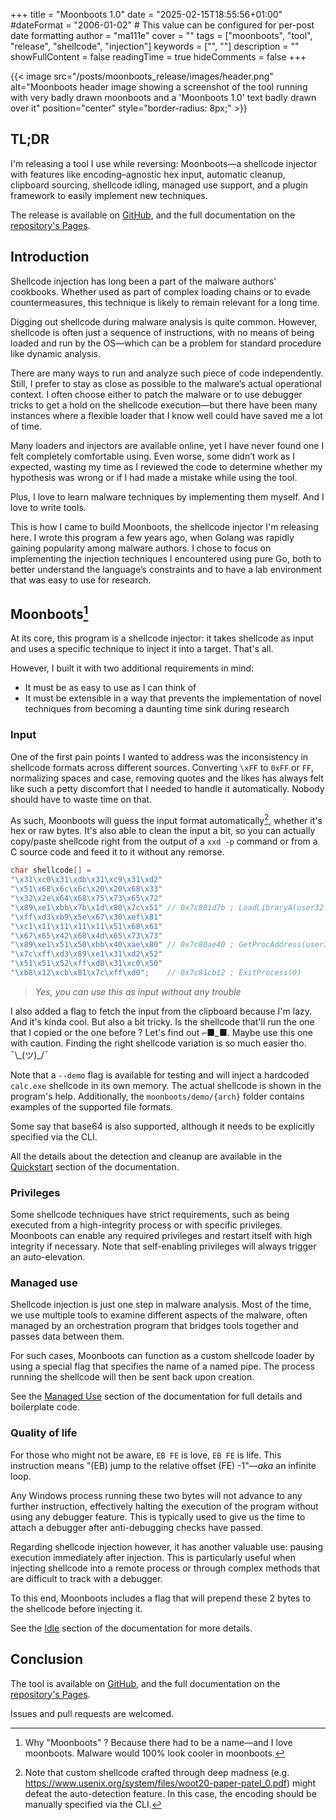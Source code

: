 +++
title = "Moonboots 1.0"
date = "2025-02-15T18:55:56+01:00"
#dateFormat = "2006-01-02" # This value can be configured for per-post date formatting
author = "ma111e"
cover = ""
tags = ["moonboots", "tool", "release", "shellcode", "injection"]
keywords = ["", ""]
description = ""
showFullContent = false
readingTime = true
hideComments = false
+++

{{< image src="/posts/moonboots_release/images/header.png" alt="Moonboots header image showing a screenshot of the tool running with very badly drawn moonboots and a 'Moonboots 1.0' text badly drawn over it" position="center" style="border-radius: 8px;" >}}

## TL;DR
I'm releasing a tool I use while reversing: Moonboots—a shellcode injector with features like encoding–agnostic hex input, automatic cleanup, clipboard sourcing, shellcode idling, managed use support, and a plugin framework to easily implement new techniques.

The release is available on [GitHub](https://github.com/ma111e/moonboots), and the full documentation on the [repository's Pages](https://ma111e.github.io/moonboots/#/). 

## Introduction

Shellcode injection has long been a part of the malware authors' cookbooks. Whether used as part of complex loading chains or to evade countermeasures, this technique is likely to remain relevant for a long time.

Digging out shellcode during malware analysis is quite common. However, shellcode is often just a sequence of instructions, with no means of being loaded and run by the OS—which can be a problem for standard procedure like dynamic analysis.

There are many ways to run and analyze such piece of code independently. Still, I prefer to stay as close as possible to the malware’s actual operational context. I often choose either to patch the malware or to use debugger tricks to get a hold on the shellcode execution—but there have been many instances where a flexible loader that I know well could have saved me a lot of time.

Many loaders and injectors are available online, yet I have never found one I felt completely comfortable using. Even worse, some didn’t work as I expected, wasting my time as I reviewed the code to determine whether my hypothesis was wrong or if I had made a mistake while using the tool.

Plus, I love to learn malware techniques by implementing them myself. And I love to write tools.

This is how I came to build Moonboots, the shellcode injector I'm releasing here. I wrote this program a few years ago, when Golang was rapidly gaining popularity among malware authors. I chose to focus on implementing the injection techniques I encountered using pure Go, both to better understand the language’s constraints and to have a lab environment that was easy to use for research.

## Moonboots[^1]
At its core, this program is a shellcode injector: it takes shellcode as input and uses a specific technique to inject it into a target. That's all. 

However, I built it with two additional requirements in mind: 
+ It must be as easy to use as I can think of
+ It must be extensible in a way that prevents the implementation of novel techniques from becoming a daunting time sink during research

### Input
One of the first pain points I wanted to address was the inconsistency in shellcode formats across different sources. Converting `\xFF` to `0xFF` or `FF`, normalizing spaces and case, removing quotes and the likes has always felt like such a petty discomfort that I needed to handle it automatically. Nobody should have to waste time on that. 

As such, Moonboots will guess the input format automatically[^2], whether it's hex or raw bytes. It's also able to clean the input a bit, so you can actually copy/paste shellcode right from the output of a `xxd -p` command or from a C source code and feed it to it without any remorse.

```c
char shellcode[] =
"\x31\xc0\x31\xdb\x31\xc9\x31\xd2"
"\x51\x68\x6c\x6c\x20\x20\x68\x33"
"\x32\x2e\x64\x68\x75\x73\x65\x72"
"\x89\xe1\xbb\x7b\x1d\x80\x7c\x51" // 0x7c801d7b ; LoadLibraryA(user32.dll)
"\xff\xd3\xb9\x5e\x67\x30\xef\x81"
"\xc1\x11\x11\x11\x11\x51\x68\x61"
"\x67\x65\x42\x68\x4d\x65\x73\x73"
"\x89\xe1\x51\x50\xbb\x40\xae\x80" // 0x7c80ae40 ; GetProcAddress(user32.dll, MessageBoxA)
"\x7c\xff\xd3\x89\xe1\x31\xd2\x52"
"\x51\x51\x52\xff\xd0\x31\xc0\x50"
"\xb8\x12\xcb\x81\x7c\xff\xd0";    // 0x7c81cb12 ; ExitProcess(0)
```
> *Yes, you can use this as input without any trouble*

I also added a flag to fetch the input from the clipboard because I'm lazy. And it's kinda cool. But also a bit tricky. Is the shellcode that'll run the one that I copied or the one before ? Let's find out ⌐■\_■. Maybe use this one with caution. Finding the right shellcode variation is so much easier tho. ¯\\\_(ツ)\_/¯

Note that a `--demo` flag is available for testing and will inject a hardcoded `calc.exe` shellcode in its own memory. The actual shellcode is shown in the program's help. Additionally, the `moonboots/demo/{arch}` folder contains examples of the supported file formats.

Some say that base64 is also supported, although it needs to be explicitly specified via the CLI.

All the details about the detection and cleanup are available in the [Quickstart](https://ma111e.github.io/moonboots/#/user_guide/quickstart) section of the documentation. 

### Privileges
Some shellcode techniques have strict requirements, such as being executed from a high-integrity process or with specific privileges. Moonboots can enable any required privileges and restart itself with high integrity if necessary. Note that self-enabling privileges will always trigger an auto-elevation.

### Managed use
Shellcode injection is just one step in malware analysis. Most of the time, we use multiple tools to examine different aspects of the malware, often managed by an orchestration program that bridges tools together and passes data between them.

For such cases, Moonboots can function as a custom shellcode loader by using a special flag that specifies the name of a named pipe. The process running the shellcode will then be sent back upon creation.

See the [Managed Use](https://ma111e.github.io/moonboots/#/developers/managed_use) section of the documentation for full details and boilerplate code.

### Quality of life
For those who might not be aware, `EB FE` is love, `EB FE` is life. This instruction means "(EB) jump to the relative offset (FE) -1"—*aka* an infinite loop. 

Any Windows process running these two bytes will not advance to any further instruction, effectively halting the execution of the program without using any debugger feature. This is typically used to give us the time to attach a debugger after anti-debugging checks have passed.

Regarding shellcode injection however, it has another valuable use: pausing execution immediately after injection. This is particularly useful when injecting shellcode into a remote process or through complex methods that are difficult to track with a debugger.

To this end, Moonboots includes a flag that will prepend these 2 bytes to the shellcode before injecting it.

See the [Idle](https://ma111e.github.io/moonboots/#/developers/managed_use) section of the documentation for more details.

## Conclusion
The tool is available on [GitHub](https://github.com/ma111e/moonboots), and the full documentation on the [repository's Pages](https://ma111e.github.io/moonboots/#/). 

Issues and pull requests are welcomed.


[^1]: Why "Moonboots" ? Because there had to be a name—and I love moonboots. Malware would 100% look cooler in moonboots.
[^2]: Note that custom shellcode crafted through deep madness (e.g. https://www.usenix.org/system/files/woot20-paper-patel_0.pdf) might defeat the auto-detection feature. In this case, the encoding should be manually specified via the CLI.